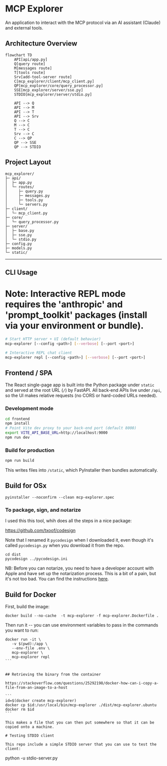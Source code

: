 # MCP Explorer

An application to interact with the MCP protocol via an AI assistant (Claude) and external tools.

## Architecture Overview

```mermaid
flowchart TD
    API[api/app.py]
    Q[query route]
    M[messages route]
    T[tools route]
    Srv[add-tool-server route]
    C[mcp_explorer/client/mcp_client.py]
    QP[mcp_explorer/core/query_processor.py]
    SSE[mcp_explorer/server/sse.py]
    STDIO[mcp_explorer/server/stdio.py]

    API --> Q
    API --> M
    API --> T
    API --> Srv
    Q --> C
    M --> C
    T --> C
    Srv --> C
    C --> QP
    QP --> SSE
    QP --> STDIO
```

## Project Layout

```text
mcp_explorer/
├─ api/
│  ├─ app.py
│  └─ routes/
│     ├─ query.py
│     ├─ messages.py
│     ├─ tools.py
│     └─ servers.py
├─ client/
│  └─ mcp_client.py
├─ core/
│  └─ query_processor.py
├─ server/
│  ├─ base.py
│  ├─ sse.py
│  └─ stdio.py
├─ config.py
├─ models.py
└─ static/
```

---

## CLI Usage

# Note: Interactive REPL mode requires the 'anthropic' and 'prompt_toolkit' packages (install via your environment or bundle).

```bash
# Start HTTP server + UI (default behavior)
mcp-explorer [--config <path>] [--verbose] [--port <port>]

# Interactive REPL chat client
mcp-explorer repl [--config <path>] [--verbose] [--port <port>]
```

## Frontend / SPA

The React single-page app is built into the Python package under `static`
and served at the root URL (`/`) by FastAPI. All back-end APIs live under `/api`,
so the UI makes relative requests (no CORS or hard-coded URLs needed).

### Development mode

```bash
cd frontend
npm install
# Point Vite dev proxy to your back-end port (default 8000)
export VITE_API_BASE_URL=http://localhost:9000
npm run dev
```

### Build for production

```bash
npm run build
```

This writes files into `/static`, which PyInstaller then bundles automatically.

## Build for OSx

```
pyinstaller --noconfirm --clean mcp-explorer.spec
```

### To package, sign, and notarize

I used this this tool, whih does all the steps in a nice package:

https://github.com/txoof/codesign

Note that I renamed it `pycodesign` when I downloaded it, even though it's called `pycodesign.py` when you download it from the repo.

```
cd dist
pycodesign ../pycodesign.ini
```

NB: Before you can notarize, you need to have a developer account with Apple and have set up the notarization process. This is a bit of a pain, but it's not too bad. You can find the instructions [here](https://developer.apple.com/documentation/security/notarizing_macos_software_before_distribution).

## Build for Docker

First, build the image:

```
docker build --no-cache  -t mcp-explorer -f mcp-explorer.Dockerfile .
```

Then run it -- you can use environment variables to pass in the commands you want to run:

````
docker run -it \
   -v $(pwd):/app \
   --env-file .env \
   mcp-explorer \
   mcp-explorer repl
```


## Retrieving the binary from the container

https://stackoverflow.com/questions/25292198/docker-how-can-i-copy-a-file-from-an-image-to-a-host

```
id=$(docker create mcp-explorer)
docker cp $id:/usr/local/bin/mcp-explorer ./dist/mcp-explorer.ubuntu
docker rm $id
```

This makes a file that you can then put somewhere so that it can be copied onto a machine.

# Testing STDIO client

This repo include a simple STDIO server that you can use to test the client:

````

python -u stdio-server.py

```

```
